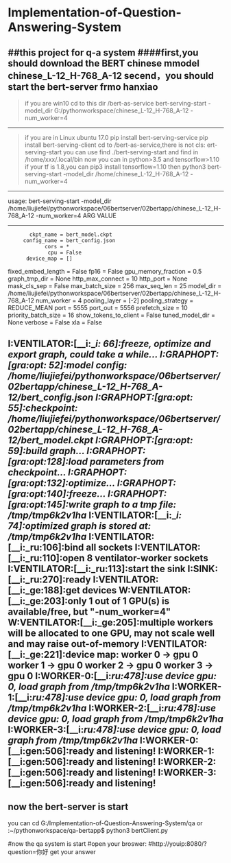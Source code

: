 # Implementation-of-Question-Answering-System

##this project for q-a system
####first,you should download the BERT chinese mmodel chinese_L-12_H-768_A-12
secend，you should start the bert-server frmo hanxiao
 ---
  >if you are win10 cd to this dir /bert-as-service 
  bert-serving-start -model_dir G:/pythonworkspace/chinese_L-12_H-768_A-12 -num_worker=4
 ---
 > if you are in Linux ubuntu 17.0
  pip install bert-serving-service
  pip install bert-serving-client
  cd to /bert-as-service,there is not cls: ert-serving-start 
  you can use find ./bert-serving-start 
  and find in /home/xxx/.local/bin
  now you can in python>3.5 and tensorflow>1.10 if your tf is 1.8,you can pip3 install tensorflow=1.10
  then  python3 bert-serving-start -model_dir /home/chinese_L-12_H-768_A-12 -num_worker=4
  
  ---
  
  usage: bert-serving-start -model_dir /home/liujiefei/pythonworkspace/06bertserver/02bertapp/chinese_L-12_H-768_A-12 -num_worker=4
                 ARG   VALUE
__________________________________________________
           ckpt_name = bert_model.ckpt
         config_name = bert_config.json
                cors = *
                 cpu = False
          device_map = []
  fixed_embed_length = False
                fp16 = False
 gpu_memory_fraction = 0.5
       graph_tmp_dir = None
    http_max_connect = 10
           http_port = None
        mask_cls_sep = False
      max_batch_size = 256
         max_seq_len = 25
           model_dir = /home/liujiefei/pythonworkspace/06bertserver/02bertapp/chinese_L-12_H-768_A-12
          num_worker = 4
       pooling_layer = [-2]
    pooling_strategy = REDUCE_MEAN
                port = 5555
            port_out = 5556
       prefetch_size = 10
 priority_batch_size = 16
show_tokens_to_client = False
     tuned_model_dir = None
             verbose = False
                 xla = False

I:VENTILATOR:[__i:__i: 66]:freeze, optimize and export graph, could take a while...
I:GRAPHOPT:[gra:opt: 52]:model config: /home/liujiefei/pythonworkspace/06bertserver/02bertapp/chinese_L-12_H-768_A-12/bert_config.json
I:GRAPHOPT:[gra:opt: 55]:checkpoint: /home/liujiefei/pythonworkspace/06bertserver/02bertapp/chinese_L-12_H-768_A-12/bert_model.ckpt
I:GRAPHOPT:[gra:opt: 59]:build graph...
I:GRAPHOPT:[gra:opt:128]:load parameters from checkpoint...
I:GRAPHOPT:[gra:opt:132]:optimize...
I:GRAPHOPT:[gra:opt:140]:freeze...
I:GRAPHOPT:[gra:opt:145]:write graph to a tmp file: /tmp/tmp6k2v1ha_
I:VENTILATOR:[__i:__i: 74]:optimized graph is stored at: /tmp/tmp6k2v1ha_
I:VENTILATOR:[__i:_ru:106]:bind all sockets
I:VENTILATOR:[__i:_ru:110]:open 8 ventilator-worker sockets
I:VENTILATOR:[__i:_ru:113]:start the sink
I:SINK:[__i:_ru:270]:ready
I:VENTILATOR:[__i:_ge:188]:get devices
W:VENTILATOR:[__i:_ge:203]:only 1 out of 1 GPU(s) is available/free, but "-num_worker=4"
W:VENTILATOR:[__i:_ge:205]:multiple workers will be allocated to one GPU, may not scale well and may raise out-of-memory
I:VENTILATOR:[__i:_ge:221]:device map: 
		worker  0 -> gpu  0
		worker  1 -> gpu  0
		worker  2 -> gpu  0
		worker  3 -> gpu  0
I:WORKER-0:[__i:_ru:478]:use device gpu: 0, load graph from /tmp/tmp6k2v1ha_
I:WORKER-1:[__i:_ru:478]:use device gpu: 0, load graph from /tmp/tmp6k2v1ha_
I:WORKER-2:[__i:_ru:478]:use device gpu: 0, load graph from /tmp/tmp6k2v1ha_
I:WORKER-3:[__i:_ru:478]:use device gpu: 0, load graph from /tmp/tmp6k2v1ha_
I:WORKER-0:[__i:gen:506]:ready and listening!
I:WORKER-1:[__i:gen:506]:ready and listening!
I:WORKER-2:[__i:gen:506]:ready and listening!
I:WORKER-3:[__i:gen:506]:ready and listening!
---

now the bert-server is start
---
you can cd G:/Implementation-of-Question-Answering-System/qa
or :~/pythonworkspace/qa-bertapp$ python3 bertClient.py

#now the qa system is start
#open your broswer:
#http://youip:8080/?question=你好
get your answer

